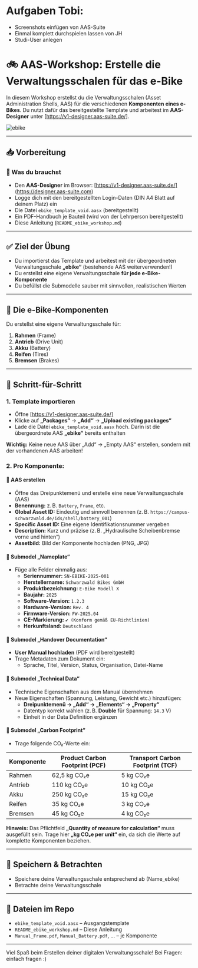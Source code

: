 # Aufgaben Tobi:
- Screenshots einfügen von AAS-Suite
- Einmal komplett durchspielen lassen von JH
- Studi-User anlegen

# 🚲 AAS-Workshop: Erstelle die Verwaltungsschalen für das e-Bike

In diesem Workshop erstellst du die Verwaltungsschalen (Asset Administration Shells, AAS) für die verschiedenen **Komponenten eines e-Bikes**. Du nutzt dafür das bereitgestellte Template und arbeitest im **AAS-Designer** unter [https://v1-designer.aas-suite.de/].

![ebike](https://github.com/user-attachments/assets/cbe31a72-746f-411f-8391-8c1cd6797cb4)

---

## 📥 Vorbereitung

### 🔹 Was du brauchst

- Den **AAS-Designer** im Browser: [https://v1-designer.aas-suite.de/] (https://designer.aas-suite.com)
- Logge dich mit den bereitgestellten Login-Daten (DIN A4 Blatt auf deinem Platz) ein
- Die Datei `ebike_template_void.aasx` (bereitgestellt)
- Ein PDF-Handbuch je Bauteil (wird von der Lehrperson bereitgestellt)
- Diese Anleitung (`README_ebike_workshop.md`)

---

## ✅ Ziel der Übung

- Du importierst das Template und arbeitest mit der übergeordneten Verwaltungsschale **„ebike“** (bestehende AAS weiterverwenden!)
- Du erstellst eine eigene Verwaltungsschale **für jede e-Bike-Komponente**
- Du befüllst die Submodelle sauber mit sinnvollen, realistischen Werten

---

## 🧩 Die e-Bike-Komponenten

Du erstellst eine eigene Verwaltungsschale für:

1. **Rahmen** (Frame)
2. **Antrieb** (Drive Unit)
3. **Akku** (Battery)
4. **Reifen** (Tires)
5. **Bremsen** (Brakes)

---

## 🔧 Schritt-für-Schritt

### 1. Template importieren

- Öffne [https://v1-designer.aas-suite.de/]
- Klicke auf **„Packages“** → **„Add“** → **„Upload existing packages“**
- Lade die Datei `ebike_template_void.aasx` hoch. Darin ist die übergeordnete AAS **„ebike“** bereits enthalten

**Wichtig:** Keine neue AAS über „Add“ → „Empty AAS“ erstellen, sondern mit der vorhandenen AAS arbeiten!

### 2. Pro Komponente:

#### 🔹 AAS erstellen
- Öffne das Dreipunktemenü und erstelle eine neue Verwaltungsschale (AAS)
- **Benennung:** z. B. `Battery`, `Frame`, etc.
- **Global Asset ID:** Eindeutig und sinnvoll benennen (z. B. `https://campus-schwarzwald.de/ids/shell/battery_001`)
- **Specific Asset ID:** Eine eigene Identifikationsnummer vergeben
- **Description:** Kurz und präzise (z. B. „Hydraulische Scheibenbremse vorne und hinten“)
- **Assetbild:** Bild der Komponente hochladen (PNG, JPG)

#### 🔹 Submodel „Nameplate“
- Füge alle Felder einmalig aus:
  - **Seriennummer:** `SN-EBIKE-2025-001`
  - **Herstellername:** `Schwarzwald Bikes GmbH`
  - **Produktbezeichnung:** `E-Bike Modell X`
  - **Baujahr:** `2025`
  - **Software-Version:** `1.2.3`
  - **Hardware-Version:** `Rev. 4`
  - **Firmware-Version:** `FW-2025.04`
  - **CE-Markierung:** `✔️ (Konform gemäß EU-Richtlinien)`
  - **Herkunftsland:** `Deutschland`

#### 🔹 Submodel „Handover Documentation“
- **User Manual hochladen** (PDF wird bereitgestellt)
- Trage Metadaten zum Dokument ein:
  - Sprache, Titel, Version, Status, Organisation, Datei-Name

#### 🔹 Submodel „Technical Data“
- Technische Eigenschaften aus dem Manual übernehmen
- Neue Eigenschaften (Spannung, Leistung, Gewicht etc.) hinzufügen:
  - **Dreipunktemenü → „Add“ → „Elements“ → „Property“**
  - Datentyp korrekt wählen (z. B. **Double** für Spannung: `14.3` V)
  - Einheit in der Data Definition ergänzen

#### 🔹 Submodel „Carbon Footprint“
- Trage folgende CO₂-Werte ein:

| Komponente | Product Carbon Footprint (PCF) | Transport Carbon Footprint (TCF) |
|------------|-------------------------------|------------------------------|
| Rahmen     | 62,5 kg CO₂e                  | 5 kg CO₂e                    |
| Antrieb    | 110 kg CO₂e                   | 10 kg CO₂e                   |
| Akku       | 250 kg CO₂e                   | 15 kg CO₂e                   |
| Reifen     | 35 kg CO₂e                    | 3 kg CO₂e                    |
| Bremsen    | 45 kg CO₂e                    | 4 kg CO₂e                    |

**Hinweis:** Das Pflichtfeld **„Quantity of measure for calculation“** muss ausgefüllt sein. Trage hier **„kg CO₂e per unit“** ein, da sich die Werte auf komplette Komponenten beziehen.

---

## 💾 Speichern & Betrachten

- Speichere deine Verwaltungsschale entsprechend ab (Name_ebike)
- Betrachte deine Verwaltungsschale

---

## 📁 Dateien im Repo

- `ebike_template_void.aasx` – Ausgangstemplate
- `README_ebike_workshop.md` – Diese Anleitung
- `Manual_Frame.pdf`, `Manual_Battery.pdf`, ... – je Komponente

---

Viel Spaß beim Erstellen deiner digitalen Verwaltungsschale! Bei Fragen: einfach fragen :)
